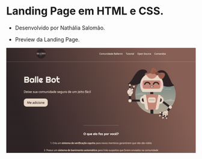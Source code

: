 # Landing Page em HTML e CSS. 

- Desenvolvido por Nathália Salomão. 

- Preview da Landing Page. 

![](pic1.png)

